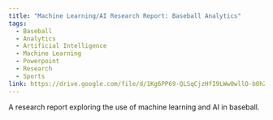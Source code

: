 ```yaml
---
title: "Machine Learning/AI Research Report: Baseball Analytics"
tags:
  - Baseball
  - Analytics
  - Artificial Intelligence
  - Machine Learning
  - Powerpoint
  - Research
  - Sports
link: https://drive.google.com/file/d/1Kg6PP69-QLSqCjzHfI9LWw0wllO-b0hZ/view?usp=sharing
---
```

A research report exploring the use of machine learning and AI in baseball.
